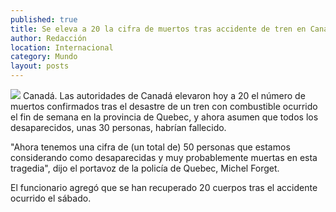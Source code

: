 ```yaml
---
published: true
title: Se eleva a 20 la cifra de muertos tras accidente de tren en Canadá
author: Redacción
location: Internacional
category: Mundo
layout: posts
---
```


![](http://i.imgur.com/YImgruHm.jpg)
Canadá. Las autoridades de Canadá elevaron hoy a 20 el número de muertos confirmados tras el desastre de un tren con combustible ocurrido el fin de semana en la provincia de Quebec, y ahora asumen que todos los desaparecidos, unas 30 personas, habrían fallecido.

"Ahora tenemos una cifra de (un total de) 50 personas que estamos considerando como desaparecidas y muy probablemente muertas en esta tragedia", dijo el portavoz de la policía de Quebec, Michel Forget.

El funcionario agregó que se han recuperado 20 cuerpos tras el accidente ocurrido el sábado.
